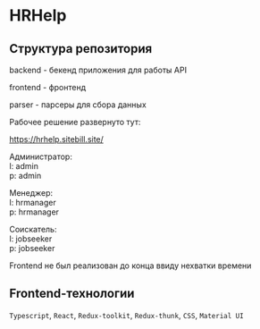 # HRHelp



## Структура репозитория

backend - бекенд приложения для работы API

frontend - фронтенд

parser - парсеры для сбора данных

Рабочее решение развернуто тут:

https://hrhelp.sitebill.site/

Администратор:<br>
l: admin<br>
p: admin

Менеджер:<br>
l: hrmanager<br>
p: hrmanager<br>

Соискатель:<br>
l: jobseeker<br>
p: jobseeker<br>

Frontend не был реализован до конца ввиду нехватки времени

## Frontend-технологии
`Typescript`, `React`, `Redux-toolkit`, `Redux-thunk`, `CSS`, `Material UI` 
